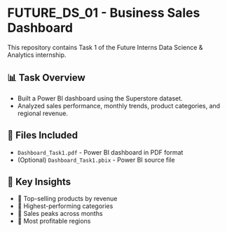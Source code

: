 # FUTURE_DS_01 - Business Sales Dashboard

This repository contains Task 1 of the Future Interns Data Science & Analytics internship.

## 📊 Task Overview
- Built a Power BI dashboard using the Superstore dataset.
- Analyzed sales performance, monthly trends, product categories, and regional revenue.

## 📁 Files Included
- `Dashboard_Task1.pdf` - Power BI dashboard in PDF format
- (Optional) `Dashboard_Task1.pbix` - Power BI source file


## 📌 Key Insights
- 🔹 Top-selling products by revenue
- 🔹 Highest-performing categories
- 🔹 Sales peaks across months
- 🔹 Most profitable regions
